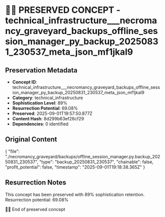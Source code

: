 # 🏴‍☠️ PRESERVED CONCEPT - technical_infrastructure___necromancy_graveyard_backups_offline_session_manager_py_backup_20250831_230537_meta_json_mf1jkal9

## Preservation Metadata
- **Concept ID**: technical_infrastructure___necromancy_graveyard_backups_offline_session_manager_py_backup_20250831_230537_meta_json_mf1jkal9
- **Category**: technical_infrastructure
- **Sophistication Level**: 89%
- **Resurrection Potential**: 69.08%
- **Preserved**: 2025-09-01T19:57:50.877Z
- **Content Hash**: 8d299b63ef26cf29
- **Dependencies**: 0 identified

## Original Content

{
  "file": "./necromancy_graveyard/backups/offline_session_manager.py.backup_20250831_230537",
  "type": "backup_20250831_230537",
  "chainable": false,
  "profit_potential": false,
  "timestamp": "2025-09-01T19:18:38.365Z"
}

## Resurrection Notes
This concept has been preserved with 89% sophistication retention.
Resurrection potential: 69.08%

🏴‍☠️ End of preserved concept